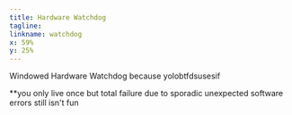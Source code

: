 ```yaml
---
title: Hardware Watchdog
tagline:
linkname: watchdog
x: 59%
y: 25%
---
```


Windowed Hardware Watchdog because yolobtfdsusesif

**you only live once but total failure due to sporadic unexpected
  software errors still isn't fun
